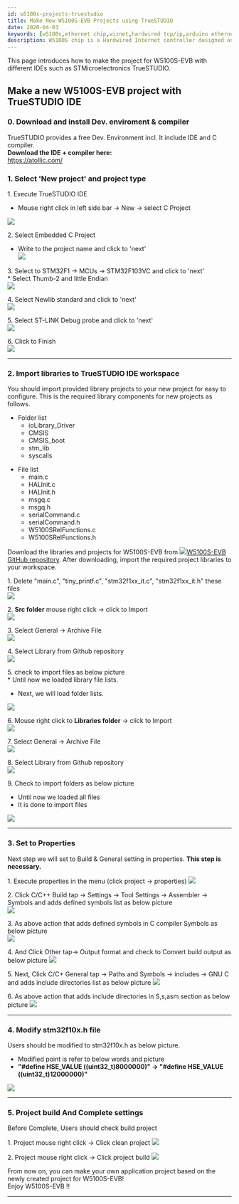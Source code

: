 ```yaml
---
id: w5100s-projects-truestudio
title: Make New W5100S-EVB Projects using TrueSTUDIO
date: 2020-04-03
keywords: [w5100s,ethernet chip,wiznet,hardwired tcp/ip,arduino ethernet,pico ethernet]
description: W5100S chip is a Hardwired Internet controller designed as a full hardwired TCP/IP stack with WIZnet technology
---
```


This page introduces how to make the project for W5100S-EVB with
different IDEs such as STMicroelectronics TrueSTUDIO.

## Make a new W5100S-EVB project with TrueSTUDIO IDE

### 0\. Download and install Dev. enviroment & compiler

TrueSTUDIO provides a free Dev. Environment incl. It include IDE and C
compiler.  
**Download the IDE + compiler here:**  
<https://atollic.com/>  

### 1\. Select 'New project' and project type

1\. Execute TrueSTUDIO IDE

  - Mouse right click in left side bar -\> New -\> select C Project

![](/img/products/w5100s/w5100s_evb/true_tool_set1.png)

2\. Select Embedded C Project

  - Write to the project name and click to 'next'  
    ![](/img/products/w5100s/w5100s_evb/true_tool_set2.png)

3\. Select to STM32F1 -\> MCUs -\> STM32F103VC and click to 'next'  
\* Select Thumb-2 and little Endian  
![](/img/products/w5100s/w5100s_evb/initial_set2.png)

4\. Select Newlib standard and click to 'next'  
![](/img/products/w5100s/w5100s_evb/initial_set3.png)

5\. Select ST-LINK Debug probe and click to 'next'  
![](/img/products/w5100s/w5100s_evb/initial_set4.png)

6\. Click to Finish  
![](/img/products/w5100s/w5100s_evb/initial_set5.png)

-----

### 2\. Import libraries to TrueSTUDIO IDE workspace

You should import provided library projects to your new project for easy
to configure. This is the required library components for new projects
as follows.  

  - Folder list
      - ioLibrary\_Driver
      - CMSIS
      - CMSIS\_boot
      - stm\_lib
      - syscalls

<!-- end list -->

  - File list
      - main.c
      - HALInit.c
      - HALInit.h
      - msgq.c
      - msgq.h
      - serialCommand.c
      - serialCommand.h
      - W5100SRelFunctions.c
      - W5100SRelFunctions.h

Download the libraries and projects for W5100S-EVB from
![](/img/products/w5500/w5500_evb/icons/link.png)[W5100S-EVB GitHub
repository](https://github.com/Wiznet/W5100S-EVB/tree/truestudio_ver). After downloading,
import the required project libraries to your workspace.

1\. Delete "main.c", "tiny\_printf.c", "stm32f1xx\_it.c",
"stm32f1xx\_it.h" these files  
![](/img/products/w5100s/w5100s_evb/true_tool_set3.png)

2\. **Src folder** mouse right click -\> click to Import  
![](/img/products/w5100s/w5100s_evb/true_tool_set4.png)

3\. Select General -\> Archive File  
![](/img/products/w5100s/w5100s_evb/true_tool_set5.png)

4\. Select Library from Github repository  
![](/img/products/w5100s/w5100s_evb/tools_set4.png)

5\. check to import files as below picture  
\* Until now we loaded library file lists.

  - Next, we will load folder lists.

![](/img/products/w5100s/w5100s_evb/true_tool_set6.png)

6\. Mouse right click to **Libraries folder** -\> click to Import  
![](/img/products/w5100s/w5100s_evb/true_tool_set7.png)

7\. Select General -\> Archive File  
![](/img/products/w5100s/w5100s_evb/true_tool_set5.png)

8\. Select Library from Github repository  
![](/img/products/w5100s/w5100s_evb/tools_set4.png)

9\. Check to import folders as below picture

  - Until now we loaded all files
  - It is done to import files

![](/img/products/w5100s/w5100s_evb/true_tool_set8.png)

-----

### 3\. Set to Properties

Next step we will set to Build & General setting in properties. **This step is necessary.**

1\. Execute properties in the menu (click project -\> properties)
![](/img/products/w5100s/w5100s_evb/true_tool_set9.png)

2\. Click C/C++ Build tap -\> Settings -\> Tool Settings -\> Assembler
-\> Symbols and adds defined symbols list as below picture  
![](/img/products/w5100s/w5100s_evb/true_tool_set11.png)

3\. As above action that adds defined symbols in C compiler Symbols as
below picture  
![](/img/products/w5100s/w5100s_evb/true_tool_set10.png)

4\. And Click Other tap-\> Output format and check to Convert build
output as below picture
![](/img/products/w5100s/w5100s_evb/true_tool_set12.png)

5\. Next, Click C/C+ General tap -\> Paths and Symbols -\> includes -\>
GNU C and adds include directories list as below picture
![](/img/products/w5100s/w5100s_evb/true_tool_set13.png)

6\. As above action that adds include directories in S,s,asm section as
below picture ![](/img/products/w5100s/w5100s_evb/true_tool_set14.png)

-----

### 4\. Modify stm32f10x.h file

Users should be modified to stm32f10x.h as below picture.

  - Modified point is refer to below words and picture
  - **"\#define HSE\_VALUE ((uint32\_t)8000000)" -\> "\#define
    HSE\_VALUE ((uint32\_t)12000000)"**

![](/img/products/w5100s/w5100s_evb/true_tool_set15.png)

-----

### 5\. Project build And Complete settings

Before Complete, Users should check build project

1\. Project mouse right click -\> Click clean project
![](/img/products/w5100s/w5100s_evb/true_tool_set16.png)

2\. Project mouse right click -\> Click project build
![](/img/products/w5100s/w5100s_evb/true_tool_set17.png)

From now on, you can make your own application project based on the
newly created project for W5100S-EVB\!  
Enjoy W5100S-EVB \!\!

-----
